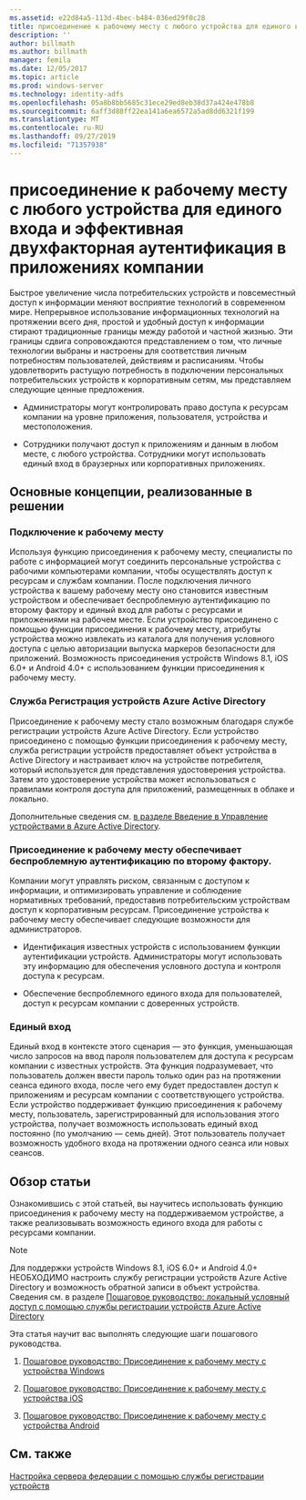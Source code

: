 ```yaml
---
ms.assetid: e22d84a5-113d-4bec-b484-036ed29f0c28
title: присоединение к рабочему месту с любого устройства для единого входа и эффективная двухфакторная аутентификация в приложениях компании
description: ''
author: billmath
ms.author: billmath
manager: femila
ms.date: 12/05/2017
ms.topic: article
ms.prod: windows-server
ms.technology: identity-adfs
ms.openlocfilehash: 05a8b8bb5685c31ece29ed8eb38d37a424e478b8
ms.sourcegitcommit: 6aff3d88ff22ea141a6ea6572a5ad8dd6321f199
ms.translationtype: MT
ms.contentlocale: ru-RU
ms.lasthandoff: 09/27/2019
ms.locfileid: "71357938"
---
```

# <a name="join-to-workplace-from-any-device-for-sso-and-seamless-second-factor-authentication-across-company-applications"></a>присоединение к рабочему месту с любого устройства для единого входа и эффективная двухфакторная аутентификация в приложениях компании



Быстрое увеличение числа потребительских устройств и повсеместный доступ к информации меняют восприятие технологий в современном мире. Непрерывное использование информационных технологий на протяжении всего дня, простой и удобный доступ к информации стирают традиционные границы между работой и частной жизнью. Эти границы сдвига сопровождаются представлением о том, что личные технологии выбраны и настроены для соответствия личным потребностям пользователей, действиям и расписаниям. Чтобы удовлетворить растущую потребность в подключении персональных потребительских устройств к корпоративным сетям, мы представляем следующие ценные предложения.

-   Администраторы могут контролировать право доступа к ресурсам компании на уровне приложения, пользователя, устройства и местоположения.

-   Сотрудники получают доступ к приложениям и данным в любом месте, с любого устройства. Сотрудники могут использовать единый вход в браузерных или корпоративных приложениях.

## <a name="key-concepts-introduced-in-the-solution"></a>Основные концепции, реализованные в решении

### <a name="workplace-join"></a>Подключение к рабочему месту
Используя функцию присоединения к рабочему месту, специалисты по работе с информацией могут соединить персональные устройства с рабочими компьютерами компании, чтобы осуществлять доступ к ресурсам и службам компании. После подключения личного устройства к вашему рабочему месту оно становится известным устройством и обеспечивает беспроблемную аутентификацию по второму фактору и единый вход для работы с ресурсами и приложениями на рабочем месте. Если устройство присоединено с помощью функции присоединения к рабочему месту, атрибуты устройства можно извлекать из каталога для получения условного доступа с целью авторизации выпуска маркеров безопасности для приложений. Возможность присоединения устройств Windows 8.1, iOS 6.0+ и Android 4.0+ с использованием функции присоединения к рабочему месту.

### <a name="BKMK_DRS"></a>Служба Регистрация устройств Azure Active Directory
Присоединение к рабочему месту стало возможным благодаря службе регистрации устройств Azure Active Directory. Если устройство присоединено с помощью функции присоединения к рабочему месту, служба регистрации устройств предоставляет объект устройства в Active Directory и настраивает ключ на устройстве потребителя, который используется для представления удостоверения устройства. Затем это удостоверение устройства может использоваться с правилами контроля доступа для приложений, размещенных в облаке и локально.

Дополнительные сведения см. [в разделе Введение в Управление устройствами в Azure Active Directory](https://docs.microsoft.com/azure/active-directory/device-management-introduction).

### <a name="workplace-join-as-a-seamless-second-factor-authentication"></a>Присоединение к рабочему месту обеспечивает беспроблемную аутентификацию по второму фактору.
Компании могут управлять риском, связанным с доступом к информации, и оптимизировать управление и соблюдение нормативных требований, предоставив потребительским устройствам доступ к корпоративным ресурсам. Присоединение устройства к рабочему месту обеспечивает следующие возможности для администраторов.

-   Идентификация известных устройств с использованием функции аутентификации устройств. Администраторы могут использовать эту информацию для обеспечения условного доступа и контроля доступа к ресурсам.

-   Обеспечение беспроблемного единого входа для пользователей, доступ к ресурсам компании с доверенных устройств.

### <a name="single-sign-on"></a>Единый вход
Единый вход в контексте этого сценария — это функция, уменьшающая число запросов на ввод пароля пользователем для доступа к ресурсам компании с известных устройств. Эта функция подразумевает, что пользователь должен ввести пароль только один раз на протяжении сеанса единого входа, после чего ему будет предоставлен доступ к приложениям и ресурсам компании с соответствующего устройства. Если устройство поддерживает функцию присоединения к рабочему месту, пользователь, зарегистрированный для использования этого устройства, получает возможность использовать единый вход постоянно (по умолчанию — семь дней). Этот пользователь получает возможность удобного входа на протяжении одного сеанса или новых сеансов.

## <a name="solution-overview"></a>Обзор статьи
Ознакомившись с этой статьей, вы научитесь использовать функцию присоединения к рабочему месту на поддерживаемом устройстве, а также реализовывать возможность единого входа для работы с ресурсами компании.

> [!NOTE]
> Для поддержки устройств Windows 8.1, iOS 6.0+ и Android 4.0+ НЕОБХОДИМО настроить службу регистрации устройств Azure Active Directory и возможность обратной записи в объект устройства. Сведения см. в разделе [Пошаговое руководство: локальный условный доступ с помощью службы регистрации устройств Azure Active Directory](https://msdn.microsoft.com/library/azure/dn788908.aspx)

Эта статья научит вас выполнять следующие шаги пошагового руководства.

1.  [Пошаговое руководство: Присоединение к рабочему месту с устройства Windows](../../ad-fs/operations/Walkthrough--Workplace-Join-with-a-Windows-Device.md)

2.  [Пошаговое руководство: Присоединение к рабочему месту с устройства iOS](../../ad-fs/operations/Walkthrough--Workplace-Join-with-an-iOS-Device.md)

3.  [Пошаговое руководство: Присоединение к рабочему месту с устройства Android](../../ad-fs/operations/walkthrough--workplace-join-to-an-android-device.md)

## <a name="see-also"></a>См. также
[Настройка сервера федерации с помощью службы регистрации устройств](../deployment/configure-a-federation-server-with-device-registration-service.md)



